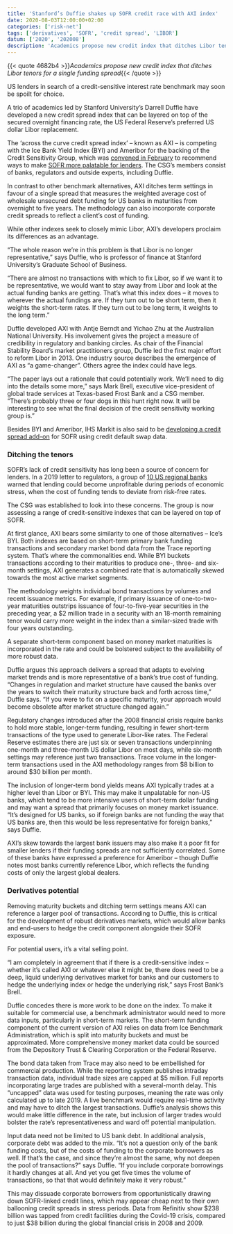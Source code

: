 ```yaml
---
title: 'Stanford’s Duffie shakes up SOFR credit race with AXI index'
date: 2020-08-03T12:00:00+02:00
categories: ['risk-net']
tags: ['derivatives', 'SOFR', 'credit spread', 'LIBOR']
datum: ['2020', '202008']
description: 'Academics propose new credit index that ditches Libor tenors for a single funding spread'
---
```


{{< quote 4682b4 >}}_Academics propose new credit index that ditches Libor tenors for a single funding spread_{{< /quote >}}

US lenders in search of a credit-sensitive interest rate benchmark may soon be spoilt for choice.

A trio of academics led by Stanford University’s Darrell Duffie have developed a new credit spread index that can be layered on top of the secured overnight financing rate, the US Federal Reserve’s preferred US dollar Libor replacement.

The ‘across the curve credit spread index’ – known as AXI – is competing with the Ice Bank Yield Index (BYI) and Ameribor for the backing of the Credit Sensitivity Group, which was [convened in February](https://www.newyorkfed.org/newsevents/events/markets/2020/0225-2020) to recommend ways to make [SOFR more palatable for lenders](https://www.risk.net/risk-management/7561711/credit-problem-sofr-faces-uphill-struggle-in-loan-market). The CSG’s members consist of banks, regulators and outside experts, including Duffie.

In contrast to other benchmark alternatives, AXI ditches term settings in favour of a single spread that measures the weighted average cost of wholesale unsecured debt funding for US banks in maturities from overnight to five years. The methodology can also incorporate corporate credit spreads to reflect a client’s cost of funding.

While other indexes seek to closely mimic Libor, AXI’s developers proclaim its differences as an advantage.

“The whole reason we’re in this problem is that Libor is no longer representative,” says Duffie, who is professor of finance at Stanford University’s Graduate School of Business.

“There are almost no transactions with which to fix Libor, so if we want it to be representative, we would want to stay away from Libor and look at the actual funding banks are getting. That’s what this index does – it moves to wherever the actual fundings are. If they turn out to be short term, then it weights the short-term rates. If they turn out to be long term, it weights to the long term.”

Duffie developed AXI with Antje Berndt and Yichao Zhu at the Australian National University. His involvement gives the project a measure of credibility in regulatory and banking circles. As chair of the Financial Stability Board’s market practitioners group, Duffie led the first major effort to reform Libor in 2013. One industry source describes the emergence of AXI as “a game-changer”. Others agree the index could have legs.

“The paper lays out a rationale that could potentially work. We’ll need to dig into the details some more,” says Mark Brell, executive vice-president of global trade services at Texas-based Frost Bank and a CSG member. “There’s probably three or four dogs in this hunt right now. It will be interesting to see what the final decision of the credit sensitivity working group is.”

Besides BYI and Ameribor, IHS Markit is also said to be [developing a credit spread add-on](https://www.risk.net/derivatives/7543416/markit-plans-sofr-credit-spread-add-on-using-cds-data) for SOFR using credit default swap data.

### Ditching the tenors

SOFR’s lack of credit sensitivity has long been a source of concern for lenders. In a 2019 letter to regulators, a group of [10 US regional banks](https://www.risk.net/comment/7527776/how-regional-banks-could-shape-us-libor-replacement) warned that lending could become unprofitable during periods of economic stress, when the cost of funding tends to deviate from risk-free rates.

The CSG was established to look into these concerns. The group is now assessing a range of credit-sensitive indexes that can be layered on top of SOFR.

At first glance, AXI bears some similarity to one of those alternatives – Ice’s BYI. Both indexes are based on short-term primary bank funding transactions and secondary market bond data from the Trace reporting system. That’s where the commonalities end. While BYI buckets transactions according to their maturities to produce one-, three- and six-month settings, AXI generates a combined rate that is automatically skewed towards the most active market segments.

The methodology weights individual bond transactions by volumes and recent issuance metrics. For example, if primary issuance of one-to-two-year maturities outstrips issuance of four-to-five-year securities in the preceding year, a $2 million trade in a security with an 18-month remaining tenor would carry more weight in the index than a similar-sized trade with four years outstanding.

A separate short-term component based on money market maturities is incorporated in the rate and could be bolstered subject to the availability of more robust data.

Duffie argues this approach delivers a spread that adapts to evolving market trends and is more representative of a bank’s true cost of funding. “Changes in regulation and market structure have caused the banks over the years to switch their maturity structure back and forth across time,” Duffie says. “If you were to fix on a specific maturity, your approach would become obsolete after market structure changed again.”

Regulatory changes introduced after the 2008 financial crisis require banks to hold more stable, longer-term funding, resulting in fewer short-term transactions of the type used to generate Libor-like rates. The Federal Reserve estimates there are just six or seven transactions underpinning one-month and three-month US dollar Libor on most days, while six-month settings may reference just two transactions. Trace volume in the longer-term transactions used in the AXI methodology ranges from $8 billion to around $30 billion per month.

The inclusion of longer-term bond yields means AXI typically trades at a higher level than Libor or BYI. This may make it unpalatable for non-US banks, which tend to be more intensive users of short-term dollar funding and may want a spread that primarily focuses on money market issuance. “It’s designed for US banks, so if foreign banks are not funding the way that US banks are, then this would be less representative for foreign banks,” says Duffie.

AXI’s skew towards the largest bank issuers may also make it a poor fit for smaller lenders if their funding spreads are not sufficiently correlated. Some of these banks have expressed a preference for Ameribor – though Duffie notes most banks currently reference Libor, which reflects the funding costs of only the largest global dealers.

### Derivatives potential

Removing maturity buckets and ditching term settings means AXI can reference a larger pool of transactions. According to Duffie, this is critical for the development of robust derivatives markets, which would allow banks and end-users to hedge the credit component alongside their SOFR exposure.

For potential users, it’s a vital selling point.

“I am completely in agreement that if there is a credit-sensitive index – whether it’s called AXI or whatever else it might be, there does need to be a deep, liquid underlying derivatives market for banks and our customers to hedge the underlying index or hedge the underlying risk,” says Frost Bank’s Brell.

Duffie concedes there is more work to be done on the index. To make it suitable for commercial use, a benchmark administrator would need to more data inputs, particularly in short-term markets. The short-term funding component of the current version of AXI relies on data from Ice Benchmark Administration, which is split into maturity buckets and must be approximated. More comprehensive money market data could be sourced from the Depository Trust & Clearing Corporation or the Federal Reserve.

The bond data taken from Trace may also need to be embellished for commercial production. While the reporting system publishes intraday transaction data, individual trade sizes are capped at $5 million. Full reports incorporating large trades are published with a several-month delay. This “uncapped” data was used for testing purposes, meaning the rate was only calculated up to late 2019. A live benchmark would require real-time activity and may have to ditch the largest transactions. Duffie’s analysis shows this would make little difference in the rate, but inclusion of larger trades would bolster the rate’s representativeness and ward off potential manipulation.

Input data need not be limited to US bank debt. In additional analysis, corporate debt was added to the mix. “It’s not a question only of the bank funding costs, but of the costs of funding to the corporate borrowers as well. If that’s the case, and since they’re almost the same, why not deepen the pool of transactions?” says Duffie. “If you include corporate borrowings it hardly changes at all. And yet you get five times the volume of transactions, so that that would definitely make it very robust.”

This may dissuade corporate borrowers from opportunistically drawing down SOFR-linked credit lines, which may appear cheap next to their own ballooning credit spreads in stress periods. Data from Refinitiv show $238 billion was tapped from credit facilities during the Covid-19 crisis, compared to just $38 billion during the global financial crisis in 2008 and 2009.

